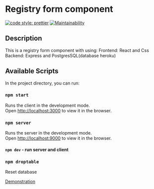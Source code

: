 # Registry form component

[![code style: prettier](https://img.shields.io/badge/code_style-prettier-ff69b4.svg?style=flat-square)](https://github.com/prettier/prettier)
[![Maintainability](https://api.codeclimate.com/v1/badges/264a0c3fb40c743ed115/maintainability)](https://codeclimate.com/github/denbon05/registry-form/maintainability)

## Description

This is a registry form component with using:
Frontend: React and Css
Backend: Express and PostgresSQL(database heroku)

## Available Scripts

In the project directory, you can run:

### `npm start`

Runs the client in the development mode.\
Open [http://localhost:3000](http://localhost:3000) to view it in the browser.

### `npm server`

Runs the server in the development mode.\
Open [http://localhost:9000](http://localhost:9000) to view it in the browser.

#### `npm dev` - run server and client

### `npm droptable`

Reset database

<a href="https://drive.google.com/file/d/1yyRMK7DNHDFjJ4SOtQvPFm8pjMZuF-9C/view?usp=sharing">Demonstration</a>
